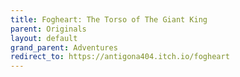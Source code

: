 ```yaml
---
title: Fogheart: The Torso of The Giant King
parent: Originals
layout: default
grand_parent: Adventures
redirect_to: https://antigona404.itch.io/fogheart
---
```

